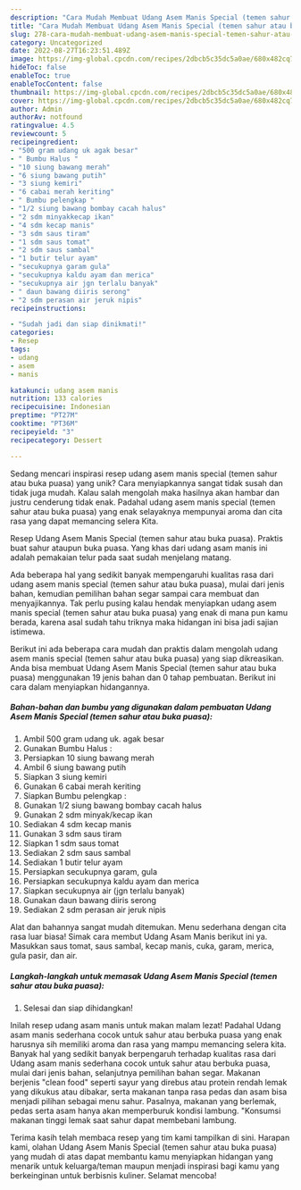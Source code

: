 ```yaml
---
description: "Cara Mudah Membuat Udang Asem Manis Special (temen sahur atau buka puasa) yang Enak"
title: "Cara Mudah Membuat Udang Asem Manis Special (temen sahur atau buka puasa) yang Enak"
slug: 278-cara-mudah-membuat-udang-asem-manis-special-temen-sahur-atau-buka-puasa-yang-enak
category: Uncategorized
date: 2022-08-27T16:23:51.489Z
image: https://img-global.cpcdn.com/recipes/2dbcb5c35dc5a0ae/680x482cq70/udang-asem-manis-special-temen-sahur-atau-buka-puasa-foto-resep-utama.jpg
hideToc: false
enableToc: true
enableTocContent: false
thumbnail: https://img-global.cpcdn.com/recipes/2dbcb5c35dc5a0ae/680x482cq70/udang-asem-manis-special-temen-sahur-atau-buka-puasa-foto-resep-utama.jpg
cover: https://img-global.cpcdn.com/recipes/2dbcb5c35dc5a0ae/680x482cq70/udang-asem-manis-special-temen-sahur-atau-buka-puasa-foto-resep-utama.jpg
author: Admin
authorAv: notfound
ratingvalue: 4.5
reviewcount: 5
recipeingredient:
- "500 gram udang uk agak besar"
- " Bumbu Halus "
- "10 siung bawang merah"
- "6 siung bawang putih"
- "3 siung kemiri"
- "6 cabai merah keriting"
- " Bumbu pelengkap "
- "1/2 siung bawang bombay cacah halus"
- "2 sdm minyakkecap ikan"
- "4 sdm kecap manis"
- "3 sdm saus tiram"
- "1 sdm saus tomat"
- "2 sdm saus sambal"
- "1 butir telur ayam"
- "secukupnya garam gula"
- "secukupnya kaldu ayam dan merica"
- "secukupnya air jgn terlalu banyak"
- " daun bawang diiris serong"
- "2 sdm perasan air jeruk nipis"
recipeinstructions:

- "Sudah jadi dan siap dinikmati!"
categories:
- Resep
tags:
- udang
- asem
- manis

katakunci: udang asem manis 
nutrition: 133 calories
recipecuisine: Indonesian
preptime: "PT27M"
cooktime: "PT36M"
recipeyield: "3"
recipecategory: Dessert

---
```





Sedang mencari inspirasi resep udang asem manis special (temen sahur atau buka puasa) yang unik? Cara menyiapkannya sangat tidak susah dan tidak juga mudah. Kalau salah mengolah maka hasilnya akan hambar dan justru cenderung tidak enak. Padahal udang asem manis special (temen sahur atau buka puasa) yang enak selayaknya mempunyai aroma dan cita rasa yang dapat memancing selera Kita.





Resep Udang Asem Manis Special (temen sahur atau buka puasa). Praktis buat sahur ataupun buka puasa. Yang khas dari udang asam manis ini adalah pemakaian telur pada saat sudah menjelang matang.

Ada beberapa hal yang sedikit banyak mempengaruhi kualitas rasa dari udang asem manis special (temen sahur atau buka puasa), mulai dari jenis bahan, kemudian pemilihan bahan segar sampai cara membuat dan menyajikannya. Tak perlu pusing kalau hendak menyiapkan udang asem manis special (temen sahur atau buka puasa) yang enak di mana pun kamu berada, karena asal sudah tahu triknya maka hidangan ini bisa jadi sajian istimewa.






Berikut ini ada beberapa cara mudah dan praktis dalam mengolah udang asem manis special (temen sahur atau buka puasa) yang siap dikreasikan. Anda bisa membuat Udang Asem Manis Special (temen sahur atau buka puasa) menggunakan 19 jenis bahan dan 0 tahap pembuatan. Berikut ini cara dalam menyiapkan hidangannya.

<!--inarticleads1-->

##### Bahan-bahan dan bumbu yang digunakan dalam pembuatan Udang Asem Manis Special (temen sahur atau buka puasa):

1. Ambil 500 gram udang uk. agak besar
1. Gunakan  Bumbu Halus :
1. Persiapkan 10 siung bawang merah
1. Ambil 6 siung bawang putih
1. Siapkan 3 siung kemiri
1. Gunakan 6 cabai merah keriting
1. Siapkan  Bumbu pelengkap :
1. Gunakan 1/2 siung bawang bombay cacah halus
1. Gunakan 2 sdm minyak/kecap ikan
1. Sediakan 4 sdm kecap manis
1. Gunakan 3 sdm saus tiram
1. Siapkan 1 sdm saus tomat
1. Sediakan 2 sdm saus sambal
1. Sediakan 1 butir telur ayam
1. Persiapkan secukupnya garam, gula
1. Persiapkan secukupnya kaldu ayam dan merica
1. Siapkan secukupnya air (jgn terlalu banyak)
1. Gunakan  daun bawang diiris serong
1. Sediakan 2 sdm perasan air jeruk nipis


Alat dan bahannya sangat mudah ditemukan. Menu sederhana dengan cita rasa luar biasa! Simak cara membut Udang Asam Manis berikut ini ya. Masukkan saus tomat, saus sambal, kecap manis, cuka, garam, merica, gula pasir, dan air. 

<!--inarticleads2-->

##### Langkah-langkah untuk memasak Udang Asem Manis Special (temen sahur atau buka puasa):


1. Selesai dan siap dihidangkan!

Inilah resep udang asam manis untuk makan malam lezat! Padahal Udang asam manis sederhana cocok untuk sahur atau berbuka puasa yang enak harusnya sih memiliki aroma dan rasa yang mampu memancing selera kita. Banyak hal yang sedikit banyak berpengaruh terhadap kualitas rasa dari Udang asam manis sederhana cocok untuk sahur atau berbuka puasa, mulai dari jenis bahan, selanjutnya pemilihan bahan segar. Makanan berjenis &#34;clean food&#34; seperti sayur yang direbus atau protein rendah lemak yang dikukus atau dibakar, serta makanan tanpa rasa pedas dan asam bisa menjadi pilihan sebagai menu sahur. Pasalnya, makanan yang berlemak, pedas serta asam hanya akan memperburuk kondisi lambung. &#34;Konsumsi makanan tinggi lemak saat sahur dapat membebani lambung. 

Terima kasih telah membaca resep yang tim kami tampilkan di sini. Harapan kami, olahan Udang Asem Manis Special (temen sahur atau buka puasa) yang mudah di atas dapat membantu kamu menyiapkan hidangan yang menarik untuk keluarga/teman maupun menjadi inspirasi bagi kamu yang berkeinginan untuk berbisnis kuliner. Selamat mencoba!

